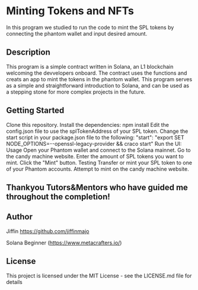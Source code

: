 # Minting Tokens and NFTs

In this program we studied to run the code to mint the SPL tokens by connecting the phantom wallet and input desired amount.

## Description

This program is a simple contract written in Solana, an L1 blockchain welcoming the devvelopers onboard. The contract uses the functions and creats an app to mint the tokens in the phantom wallet. This program serves as a simple and straightforward introduction to Solana, and can be used as a stepping stone for more complex projects in the future.

## Getting Started
Clone this repository.
Install the dependencies:
npm install
Edit the config.json file to use the splTokenAddress of your SPL token.
Change the start script in your package.json file to the following:
"start": "export SET NODE_OPTIONS=--openssl-legacy-provider && craco start"
Run the UI:
Usage
Open your Phantom wallet and connect to the Solana mainnet.
Go to the candy machine website.
Enter the amount of SPL tokens you want to mint.
Click the "Mint" button.
Testing
Transfer or mint your SPL token to one of your Phantom accounts.
Attempt to mint on the candy machine website.

## Thankyou Tutors&Mentors who have guided me throughout the completion!

## Author
Jiffin
https://github.com/jiffinmajo

Solana Beginner (https://www.metacrafters.io/)
## License

This project is licensed under the MIT License - see the LICENSE.md file for details
